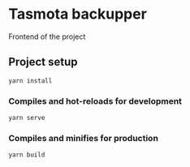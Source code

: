 # Tasmota backupper 

Frontend of the project

## Project setup
```
yarn install
```

### Compiles and hot-reloads for development
```
yarn serve
```

### Compiles and minifies for production
```
yarn build
```
